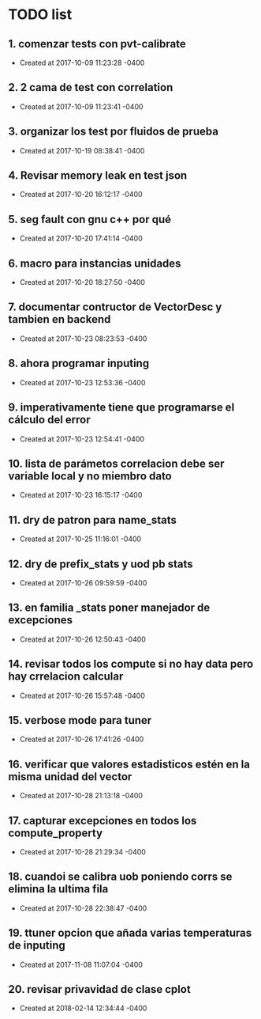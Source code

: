 # TODO list
## 1. comenzar tests con pvt-calibrate
- Created at   2017-10-09 11:23:28 -0400

## 2. 2 cama de test con correlation
- Created at   2017-10-09 11:23:41 -0400

## 3. organizar los test por fluidos de prueba
- Created at   2017-10-19 08:38:41 -0400

## 4. Revisar memory leak en test json
- Created at   2017-10-20 16:12:17 -0400

## 5. seg fault con gnu c++ por qué
- Created at   2017-10-20 17:41:14 -0400

## 6. macro para instancias unidades
- Created at   2017-10-20 18:27:50 -0400

## 7. documentar contructor de VectorDesc y tambien en backend
- Created at   2017-10-23 08:23:53 -0400

## 8. ahora programar inputing
- Created at   2017-10-23 12:53:36 -0400

## 9. imperativamente tiene que programarse el cálculo del error
- Created at   2017-10-23 12:54:41 -0400

## 10. lista de parámetos correlacion debe ser variable local y no miembro dato
- Created at   2017-10-23 16:15:17 -0400

## 11. dry de patron para name_stats
- Created at   2017-10-25 11:16:01 -0400

## 12. dry de prefix_stats y uod pb stats
- Created at   2017-10-26 09:59:59 -0400

## 13. en familia _stats poner manejador de excepciones
- Created at   2017-10-26 12:50:43 -0400

## 14. revisar todos los compute si no hay data pero hay crrelacion calcular
- Created at   2017-10-26 15:57:48 -0400

## 15. verbose mode para tuner
- Created at   2017-10-26 17:41:26 -0400

## 16. verificar que valores estadisticos estén en la misma unidad del vector
- Created at   2017-10-28 21:13:18 -0400

## 17. capturar excepciones en todos los compute_property
- Created at   2017-10-28 21:29:34 -0400

## 18. cuandoi se calibra uob poniendo corrs se elimina la ultima fila
- Created at   2017-10-28 22:38:47 -0400

## 19. ttuner opcion que añada varias temperaturas de inputing
- Created at   2017-11-08 11:07:04 -0400

## 20. revisar privavidad de clase cplot
- Created at   2018-02-14 12:34:44 -0400


